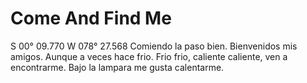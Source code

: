 # Come And Find Me
S 00° 09.770 W 078° 27.568
Comiendo la paso bien.
Bienvenidos mis amigos.
Aunque a veces hace frio.
Frio frio, caliente caliente, ven a encontrarme.
Bajo la lampara me gusta calentarme.
